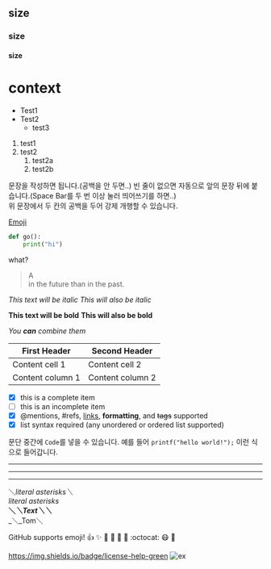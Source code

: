 

## size
### size
#### size

# context

* Test1
* Test2
  * test3
  

1. test1
1. test2
   1. test2a
   1. test2b
   
문장을 작성하면 됩니다.(공백을 안 두면..) 
빈 줄이 없으면 자동으로 앞의 문장 뒤에 붙습니다.(Space Bar를 두 번 이상 눌러 띄어쓰기를 하면..)   
위 문장에서 두 칸의 공백을 두어 강제 개행할 수 있습니다.

[Emoji](http://emoji-cheat-sheet.com)


``` python
def go():
    print("hi")
```

what?
> A    
> in the future than in the past.

*This text will be italic* 
_This will also be italic_ 

**This text will be bold** 
__This will also be bold__ 

*You **can** combine them*

First Header | Second Header 
------------ | ------------- 
Content cell 1 | Content cell 2 
Content column 1 | Content column 2

- [x] this is a complete item 
- [ ] this is an incomplete item 
- [x] @mentions, #refs, [links](), **formatting**, and <del>tags</del> supported 
- [x] list syntax required (any unordered or ordered list supported)

문단 중간에 `Code`를 넣을 수 있습니다. 
예를 들어 `printf("hello world!");` 이런 식으로 들어갑니다.

--- 
*** 
___

＼*literal asterisks＼*  
*literal asterisks*  
__＼*＼*Text＼*＼*__  
_＼_Tom＼

GitHub supports emoji! 
:+1: :sparkles: :camel: :tada: 
:rocket: :metal: :octocat:
:mask: :triumph:

https://img.shields.io/badge/license-help-green
![ex](/picture/paris2.jpg)
